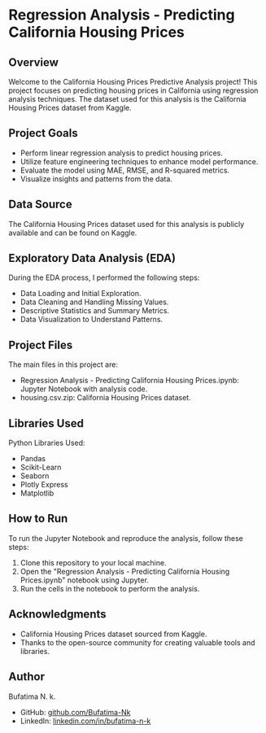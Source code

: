 # Regression Analysis - Predicting California Housing Prices

## Overview
Welcome to the California Housing Prices Predictive Analysis project! This project focuses on predicting housing prices in California using regression analysis techniques. The dataset used for this analysis is the California Housing Prices dataset from Kaggle.

## Project Goals
- Perform linear regression analysis to predict housing prices.
- Utilize feature engineering techniques to enhance model performance.
- Evaluate the model using MAE, RMSE, and R-squared metrics.
- Visualize insights and patterns from the data.

## Data Source
The California Housing Prices dataset used for this analysis is publicly available and can be found on Kaggle.

## Exploratory Data Analysis (EDA)
During the EDA process, I performed the following steps:
- Data Loading and Initial Exploration.
- Data Cleaning and Handling Missing Values.
- Descriptive Statistics and Summary Metrics.
- Data Visualization to Understand Patterns.

## Project Files
The main files in this project are:
- Regression Analysis - Predicting California Housing Prices.ipynb: Jupyter Notebook with analysis code.
- housing.csv.zip: California Housing Prices dataset.

## Libraries Used
Python Libraries Used:
- Pandas
- Scikit-Learn
- Seaborn
- Plotly Express
- Matplotlib

## How to Run
To run the Jupyter Notebook and reproduce the analysis, follow these steps:
1. Clone this repository to your local machine.
2. Open the "Regression Analysis - Predicting California Housing Prices.ipynb" notebook using Jupyter.
3. Run the cells in the notebook to perform the analysis.

## Acknowledgments
- California Housing Prices dataset sourced from Kaggle.
- Thanks to the open-source community for creating valuable tools and libraries.

## Author
Bufatima N. k.
- GitHub: [github.com/Bufatima-Nk](https://github.com/Bufatima-Nk)
- LinkedIn: [linkedin.com/in/bufatima-n-k](https://linkedin.com/in/bufatima-n-k)
